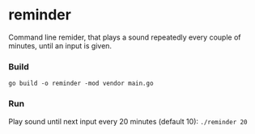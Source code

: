 # reminder
Command line remider, that plays a sound repeatedly every couple of minutes, until an input is given.
### Build
`go build -o reminder -mod vendor main.go`
### Run
Play sound until next input every 20 minutes (default 10):
`./reminder 20`
